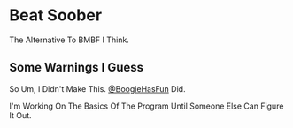# Beat Soober

The Alternative To BMBF I Think.

## Some Warnings I Guess

So Um, I Didn't Make This. [@BoogieHasFun](https://github.com/BoogieHasFun) Did.

I'm Working On The Basics Of The Program Until Someone Else Can Figure It Out.
